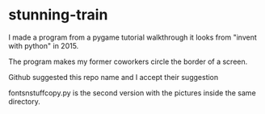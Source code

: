 # stunning-train
I made a program from a pygame tutorial walkthrough it looks from "invent with python" in 2015. 

The program makes my former coworkers circle the border of a screen. 

Github suggested this repo name and I accept their suggestion

fontsnstuffcopy.py is the second version with the pictures inside the same directory.
